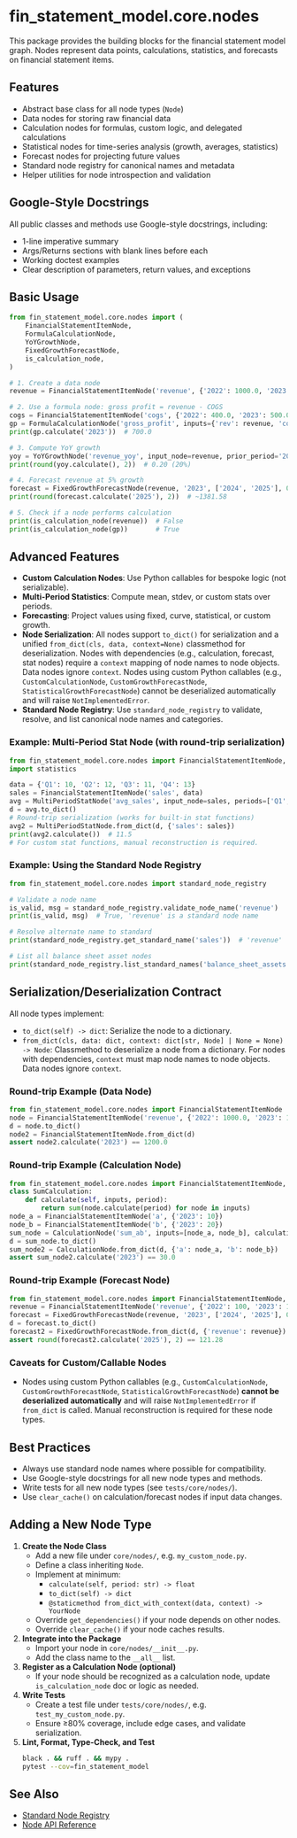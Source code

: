 # fin_statement_model.core.nodes

This package provides the building blocks for the financial statement model graph. Nodes represent data points, calculations, statistics, and forecasts on financial statement items.

## Features
- Abstract base class for all node types (`Node`)
- Data nodes for storing raw financial data
- Calculation nodes for formulas, custom logic, and delegated calculations
- Statistical nodes for time-series analysis (growth, averages, statistics)
- Forecast nodes for projecting future values
- Standard node registry for canonical names and metadata
- Helper utilities for node introspection and validation

## Google-Style Docstrings
All public classes and methods use Google-style docstrings, including:
- 1-line imperative summary
- Args/Returns sections with blank lines before each
- Working doctest examples
- Clear description of parameters, return values, and exceptions

## Basic Usage
```python
from fin_statement_model.core.nodes import (
    FinancialStatementItemNode,
    FormulaCalculationNode,
    YoYGrowthNode,
    FixedGrowthForecastNode,
    is_calculation_node,
)

# 1. Create a data node
revenue = FinancialStatementItemNode('revenue', {'2022': 1000.0, '2023': 1200.0})

# 2. Use a formula node: gross profit = revenue - COGS
cogs = FinancialStatementItemNode('cogs', {'2022': 400.0, '2023': 500.0})
gp = FormulaCalculationNode('gross_profit', inputs={'rev': revenue, 'cost': cogs}, formula='rev - cost')
print(gp.calculate('2023'))  # 700.0

# 3. Compute YoY growth
yoy = YoYGrowthNode('revenue_yoy', input_node=revenue, prior_period='2022', current_period='2023')
print(round(yoy.calculate(), 2))  # 0.20 (20%)

# 4. Forecast revenue at 5% growth
forecast = FixedGrowthForecastNode(revenue, '2023', ['2024', '2025'], 0.05)
print(round(forecast.calculate('2025'), 2))  # ~1381.58

# 5. Check if a node performs calculation
print(is_calculation_node(revenue))  # False
print(is_calculation_node(gp))       # True
```

## Advanced Features
- **Custom Calculation Nodes**: Use Python callables for bespoke logic (not serializable).
- **Multi-Period Statistics**: Compute mean, stdev, or custom stats over periods.
- **Forecasting**: Project values using fixed, curve, statistical, or custom growth.
- **Node Serialization**: All nodes support `to_dict()` for serialization and a unified `from_dict(cls, data, context=None)` classmethod for deserialization. Nodes with dependencies (e.g., calculation, forecast, stat nodes) require a `context` mapping of node names to node objects. Data nodes ignore `context`. Nodes using custom Python callables (e.g., `CustomCalculationNode`, `CustomGrowthForecastNode`, `StatisticalGrowthForecastNode`) cannot be deserialized automatically and will raise `NotImplementedError`.
- **Standard Node Registry**: Use `standard_node_registry` to validate, resolve, and list canonical node names and categories.

### Example: Multi-Period Stat Node (with round-trip serialization)
```python
from fin_statement_model.core.nodes import FinancialStatementItemNode, MultiPeriodStatNode
import statistics

data = {'Q1': 10, 'Q2': 12, 'Q3': 11, 'Q4': 13}
sales = FinancialStatementItemNode('sales', data)
avg = MultiPeriodStatNode('avg_sales', input_node=sales, periods=['Q1','Q2','Q3','Q4'], stat_func=statistics.mean)
d = avg.to_dict()
# Round-trip serialization (works for built-in stat functions)
avg2 = MultiPeriodStatNode.from_dict(d, {'sales': sales})
print(avg2.calculate())  # 11.5
# For custom stat functions, manual reconstruction is required.
```

### Example: Using the Standard Node Registry
```python
from fin_statement_model.core.nodes import standard_node_registry

# Validate a node name
is_valid, msg = standard_node_registry.validate_node_name('revenue')
print(is_valid, msg)  # True, 'revenue' is a standard node name

# Resolve alternate name to standard
print(standard_node_registry.get_standard_name('sales'))  # 'revenue'

# List all balance sheet asset nodes
print(standard_node_registry.list_standard_names('balance_sheet_assets'))
```

## Serialization/Deserialization Contract

All node types implement:
- `to_dict(self) -> dict`: Serialize the node to a dictionary.
- `from_dict(cls, data: dict, context: dict[str, Node] | None = None) -> Node`: Classmethod to deserialize a node from a dictionary. For nodes with dependencies, `context` must map node names to node objects. Data nodes ignore `context`.

### Round-trip Example (Data Node)
```python
from fin_statement_model.core.nodes import FinancialStatementItemNode
node = FinancialStatementItemNode('revenue', {'2022': 1000.0, '2023': 1200.0})
d = node.to_dict()
node2 = FinancialStatementItemNode.from_dict(d)
assert node2.calculate('2023') == 1200.0
```

### Round-trip Example (Calculation Node)
```python
from fin_statement_model.core.nodes import FinancialStatementItemNode, CalculationNode
class SumCalculation:
    def calculate(self, inputs, period):
        return sum(node.calculate(period) for node in inputs)
node_a = FinancialStatementItemNode('a', {'2023': 10})
node_b = FinancialStatementItemNode('b', {'2023': 20})
sum_node = CalculationNode('sum_ab', inputs=[node_a, node_b], calculation=SumCalculation())
d = sum_node.to_dict()
sum_node2 = CalculationNode.from_dict(d, {'a': node_a, 'b': node_b})
assert sum_node2.calculate('2023') == 30.0
```

### Round-trip Example (Forecast Node)
```python
from fin_statement_model.core.nodes import FinancialStatementItemNode, FixedGrowthForecastNode
revenue = FinancialStatementItemNode('revenue', {'2022': 100, '2023': 110})
forecast = FixedGrowthForecastNode(revenue, '2023', ['2024', '2025'], 0.05)
d = forecast.to_dict()
forecast2 = FixedGrowthForecastNode.from_dict(d, {'revenue': revenue})
assert round(forecast2.calculate('2025'), 2) == 121.28
```

### Caveats for Custom/Callable Nodes
- Nodes using custom Python callables (e.g., `CustomCalculationNode`, `CustomGrowthForecastNode`, `StatisticalGrowthForecastNode`) **cannot be deserialized automatically** and will raise `NotImplementedError` if `from_dict` is called. Manual reconstruction is required for these node types.

## Best Practices
- Always use standard node names where possible for compatibility.
- Use Google-style docstrings for all new node types and methods.
- Write tests for all new node types (see `tests/core/nodes/`).
- Use `clear_cache()` on calculation/forecast nodes if input data changes.

## Adding a New Node Type
1. **Create the Node Class**
   - Add a new file under `core/nodes/`, e.g. `my_custom_node.py`.
   - Define a class inheriting `Node`.
   - Implement at minimum:
     - `calculate(self, period: str) -> float`
     - `to_dict(self) -> dict`
     - `@staticmethod from_dict_with_context(data, context) -> YourNode`
   - Override `get_dependencies()` if your node depends on other nodes.
   - Override `clear_cache()` if your node caches results.
2. **Integrate into the Package**
   - Import your node in `core/nodes/__init__.py`.
   - Add the class name to the `__all__` list.
3. **Register as a Calculation Node (optional)**
   - If your node should be recognized as a calculation node, update `is_calculation_node` doc or logic as needed.
4. **Write Tests**
   - Create a test file under `tests/core/nodes/`, e.g. `test_my_custom_node.py`.
   - Ensure ≥80% coverage, include edge cases, and validate serialization.
5. **Lint, Format, Type-Check, and Test**
   ```bash
   black . && ruff . && mypy .
   pytest --cov=fin_statement_model
   ```

## See Also
- [Standard Node Registry](./standard_nodes_defn/README.md)
- [Node API Reference](../html/fin_statement_model/core/nodes/index.html) 